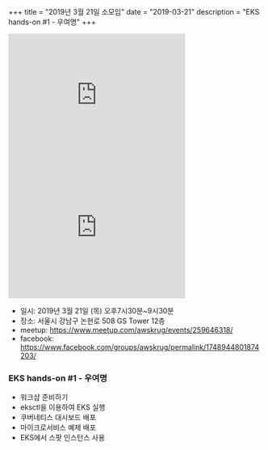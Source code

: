 +++
title = "2019년 3월 21일 소모임"
date = "2019-03-21"
description = "EKS hands-on #1 - 우여명"
+++
<iframe src="https://www.facebook.com/plugins/post.php?href=https%3A%2F%2Fwww.facebook.com%2Fphoto.php%3Ffbid%3D10156921293081827%26set%3Dpcb.1748944801874203%26type%3D3%26theater%26ifg%3D1&width=350&show_text=true&appId=267443750824008&height=262" width="350" height="262" style="border:none;overflow:hidden" scrolling="no" frameborder="0" allowTransparency="true" allow="encrypted-media"></iframe>
<br>
<iframe src="https://www.facebook.com/plugins/post.php?href=https%3A%2F%2Fwww.facebook.com%2Fphoto.php%3Ffbid%3D10156921293936827%26set%3Dpcb.1748944801874203%26type%3D3%26theater%26ifg%3D1&width=350&show_text=true&appId=267443750824008&height=262" width="350" height="262" style="border:none;overflow:hidden" scrolling="no" frameborder="0" allowTransparency="true" allow="encrypted-media"></iframe>
<br>

- 일시: 2019년 3월 21일 (목) 오후7시30분~9시30분
- 장소: 서울시 강남구 논현로 508 GS Tower 12층
- meetup: https://www.meetup.com/awskrug/events/259646318/
- facebook: https://www.facebook.com/groups/awskrug/permalink/1748944801874203/

### EKS hands-on #1 - 우여명
- 워크샵 준비하기
- eksctl을 이용하여 EKS 실행
- 쿠버네티스 대시보드 배포
- 마이크로서비스 예제 배포
- EKS에서 스팟 인스턴스 사용